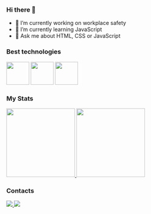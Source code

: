 ### Hi there 👋


- 🔭 I’m currently working on workplace safety
- 🌱 I’m currently learning JavaScript
- 💬 Ask me about HTML, CSS or JavaScript

### Best technologies

<div>
  <img src="https://cdn.jsdelivr.net/gh/devicons/devicon/icons/css3/css3-original.svg" width = '60'/>
  <img src="https://cdn.jsdelivr.net/gh/devicons/devicon/icons/html5/html5-original.svg" width = '60'/>
  <img src="https://cdn.jsdelivr.net/gh/devicons/devicon/icons/javascript/javascript-original.svg" width = '60'/>     
 </div>

### My Stats

<div>
  <a href="https://github.com/nesantana">
    <img height="180em" src="https://github-readme-stats.vercel.app/api/top-langs/?username=richardlimasilva&layout=compact&langs_count=7&theme=dark"/>
    <img height="180em" src="https://github-readme-stats.vercel.app/api?username=richardlimasilva&show_icons=true&theme=dark&include_all_commits=true&count_private=true"/>
  </a>
</div>

### Contacts

<div>
  <a href="https://mail.google.com/mail/u/0/#inbox?compose=VpCqJRzjnGrBhsPhFLcrxmgjCtksQZgsQqlPRVQSslvwMqgjvCTsqdFJkfpvhHcDMcbKJrv">
    <img src="https://img.shields.io/badge/LinkedIn-0077B5?style=for-the-badge&logo=linkedin&logoColor=white" />
  </a>
  <a href="https://richardlimasilva09@gmail.com">
    <img src="https://img.shields.io/badge/Gmail-D14836?style=for-the-badge&logo=gmail&logoColor=white"/>
  </a>
  </div>
